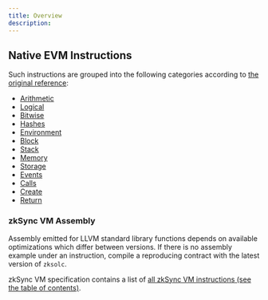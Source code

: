 ```yaml
---
title: Overview
description:
---
```


## Native EVM Instructions

Such instructions are grouped into the following categories according to [the original reference](https://www.evm.codes/):

- [Arithmetic](arithmetic)
- [Logical](logical)
- [Bitwise](bitwise)
- [Hashes](hashes)
- [Environment](environment)
- [Block](block)
- [Stack](stack)
- [Memory](memory)
- [Storage](storage)
- [Events](events)
- [Calls](calls)
- [Create](create)
- [Return](return)

### zkSync VM Assembly

Assembly emitted for LLVM standard library functions depends on available optimizations which differ between versions. If there is no
assembly example under an instruction, compile a reproducing contract with the latest version of `zksolc`.

zkSync VM specification contains a list of [all zkSync VM instructions (see the table of contents)](%%zk_git_repo_eravm-spec%%/spec.html).
